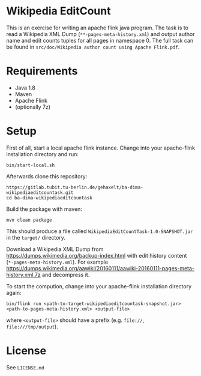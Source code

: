 Wikipedia EditCount
=====================
This is an exercise for writing an apache flink java program. The task is to read a Wikipedia XML Dump (```**-pages-meta-history.xml```) and output author name and edit counts tuples for all pages in namespace 0. 
The full task can be found in ```src/doc/Wikipedia author count using Apache Flink.pdf```. 

Requirements
=====================
- Java 1.8
- Maven
- Apache Flink 
- (optionally 7z)

Setup
=====================
First of all, start a local apache flink instance. Change into your apache-flink installation directory and run:
```
bin/start-local.sh
```

Afterwards clone this repository: 

```
https://gitlab.tubit.tu-berlin.de/gehaxelt/ba-dima-wikipediaeditcountask.git
cd ba-dima-wikipediaeditcountask
```

Build the package with maven:

```
mvn clean package
```

This should produce a file called ```WikipediaEditCountTask-1.0-SNAPSHOT.jar``` in the ```target/``` directory.

Download a Wikipedia XML Dump from <https://dumps.wikimedia.org/backup-index.html> with edit history content (```*-pages-meta-history.xml```).
For example <https://dumps.wikimedia.org/aawiki/20160111/aawiki-20160111-pages-meta-history.xml.7z> and decompress it.

To start the compution, change into your apache-flink installation directory again:

```
bin/flink run <path-to-target-wikipediaeditcountask-snapshot.jar> <path-to-pages-meta-history.xml> <output-file>
```
where ```<output-file>``` should have a prefix (e.g. ```file://```, ```file:///tmp/output```).  

License
=====================
See ```LICENSE.md```